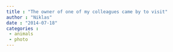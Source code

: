 ```yaml
---
title : "The owner of one of my colleagues came by to visit"
author : "Niklas"
date : "2014-07-18"
categories : 
 - animals
 - photo
---
```



